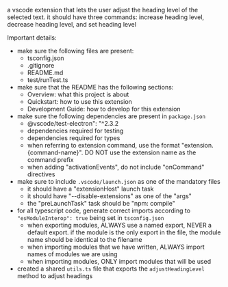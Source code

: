 a vscode extension that lets the user adjust the heading level of the selected text. it should have three commands: increase heading level, decrease heading level, and set heading level

Important details:
- make sure the following files are present:
    - tsconfig.json
    - .gitignore
    - README.md
    - test/runTest.ts
- make sure that the README has the following sections:
    - Overview: what this project is about
    - Quickstart: how to use this extension
    - Development Guide: how to develop for this extension
- make sure the following dependencies are present in `package.json`
    - @vscode/test-electron": "^2.3.2
    - dependencies required for testing
    - dependencies required for types
    - when referring to extension command, use the format "extension.{command-name}". DO NOT use the extension name as the command prefix
    - when adding "activationEvents", do not include "onCommand" directives
- make sure to include `.vscode/launch.json` as one of the mandatory files
    - it should have a "extensionHost" launch task
    - it should have "--disable-extensions" as one of the "args"
    - the "preLaunchTask" task should be "npm: compile"
- for all typescript code, generate correct imports according to `"esModuleInterop": true` being set in `tsconfig.json`
    - when exporting modules, ALWAYS use a named export, NEVER a default export. if the module is the only export in the file, the module name should be identical to the filename
    - when importing modules that we have written, ALWAYS import names of modules we are using
    - when importing modules, ONLY import modules that will be used 
- created a shared `utils.ts` file that exports the `adjustHeadingLevel` method to adjust headings
